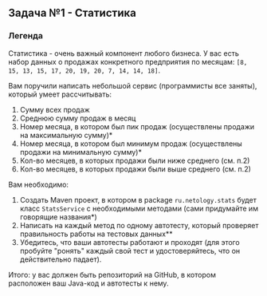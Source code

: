 ## Задача №1 - Статистика

### Легенда

Статистика - очень важный компонент любого бизнеса. У вас есть набор данных о продажах конкретного предприятия по месяцам: `[8, 15, 13, 15, 17, 20, 19, 20, 7, 14, 14, 18]`.

Вам поручили написать небольшой сервис (программисты все заняты), который умеет рассчитывать:
1. Сумму всех продаж
2. Среднюю сумму продаж в месяц
3. Номер месяца, в котором был пик продаж (осуществлены продажи на максимальную сумму)*
4. Номер месяца, в котором был минимум продаж (осуществлены продажи на минимальную сумму)*
5. Кол-во месяцев, в которых продажи были ниже среднего (см. п.2)
6. Кол-во месяцев, в которых продажи были выше среднего (см. п.2)

Вам необходимо:
1. Создать Maven проект, в котором в package `ru.netology.stats` будет класс `StatsService` с необходимыми методами (сами придумайте им говорящие названия*)
1. Написать на каждый метод по одному автотесту, который проверяет правильность работы на тестовых данных** 
1. Убедитесь, что ваши автотесты работают и проходят (для этого пробуйте "ронять" каждый свой тест и удостоверяйтесь, что он действительно падает).

Итого: у вас должен быть репозиторий на GitHub, в котором расположен ваш Java-код и автотесты к нему.
